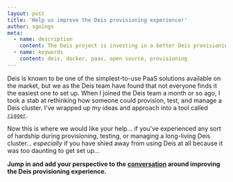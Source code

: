 ```yaml
---
layout: post
title: 'Help us improve the Deis provisioning experience!'
author: sgoings
meta:
  - name: description
    content: The Deis project is investing in a better Deis provisioning user experience and we'd like your help!
  - name: keywords
    content: deis, docker, paas, open source, provisioning
---
```


Deis is known to be one of the simplest-to-use PaaS solutions available on the market, but we as the Deis team have found that not everyone finds it the easiest one to set up. When I joined the Deis team a month or so ago, I took a stab at rethinking how someone could provision, test, and manage a Deis cluster. I've wrapped up my ideas and approach into a tool called [`rigger`](https://github.com/deis/rigger).


Now this is where we would like your help... if you've experienced any sort of hardship during provisioning, testing, or managing a long-living Deis cluster... *especially* if you have shied away from using Deis at all because it was too daunting to get set up...


**Jump in and add your perspective to the [conversation](https://github.com/deis/deis/issues/4345) around improving the Deis provisioning experience.**
